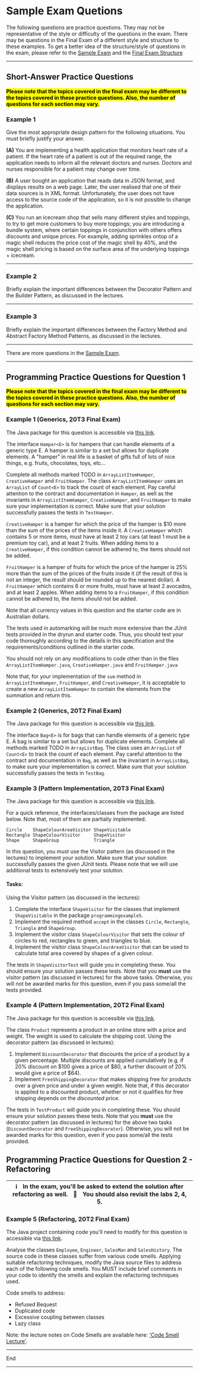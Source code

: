 # Sample Exam Quetions

The following questions are practice questions. They may not be representative of the style or difficulty of the questions in the exam. There may be questions in the Final Exam of a different style and structure to these examples. To get a better idea of the structure/style of questions in the exam, please refer to the [Sample Exam](https://www.cse.unsw.edu.au/~cs2511/21T3/SampleExam/) and the [Final Exam Structure](https://webcms3.cse.unsw.edu.au/COMP2511/21T3/resources/69283)

* * * * *

Short-Answer Practice Questions
-------------------------------

<mark>**Please note that the topics covered in the final exam may be different to the topics covered in these practice questions. Also, the number of questions for each section may vary.**</mark>

### Example 1

Give the most appropriate design pattern for the following situations. You must briefly justify your answer.

**(A)** You are implementing a health application that monitors heart rate of a patient. If the heart rate of a patient is out of the required range, the application needs to inform all the relevant doctors and nurses. Doctors and nurses responsible for a patient may change over time.

**(B)** A user bought an application that reads data in JSON format, and displays results on a web page. Later, the user realised that one of their data sources is in XML format. Unfortunately, the user does not have access to the source code of the application, so it is not possible to change the application.

**(C)** You run an icecream shop that sells many different styles and toppings, to try to get more customers to buy more toppings; you are introducing a bundle system, where certain toppings in conjunction with others offers discounts and unique prices.  For example, adding sprinkles ontop of a magic shell reduces the price cost of the magic shell by 40%, and the magic shell pricing is based on the surface area of the underlying toppings + icecream.

* * * * *

### Example 2

Briefly explain the important differences between the Decorator Pattern and the Builder Pattern, as discussed in the lectures.

* * * * *

### Example 3

Briefly explain the important differences between the Factory Method and Abstract Factory Method Patterns, as discussed in the lectures.

* * * * *

There are more questions in the [Sample Exam](https://www.cse.unsw.edu.au/~cs2511/21T3/SampleExam/).

* * * * *

Programming Practice Questions for Question 1
------------------------------

<mark>**Please note that the topics covered in the final exam may be different to the topics covered in these practice questions. Also, the number of questions for each section may vary.**</mark>

### Example 1 (Generics, 20T3 Final Exam)

The Java package for this question is accessible via [this link](programmingexample1/src/programmingexample1).

The interface `Hamper<E>` is for hampers that can handle elements of a generic type E. A hamper is similar to a set but allows for duplicate elements. A "hamper" in real life is a basket of gifts full of lots of nice things, e.g. fruits, chocolates, toys, etc...

Complete all methods marked TODO in `ArrayListItemHamper`, `CreativeHamper` and `FruitHamper`. The class `ArrayListItemHamper` uses an `ArrayList` of `Count<E>` to track the count of each element. Pay careful attention to the contract and documentation in `Hamper`, as well as the invariants in `ArrayListItemHamper`, `CreativeHamper`, and `FruitHamper` to make sure your implementation is correct. Make sure that your solution successfully passes the tests in `TestHamper`.

`CreativeHamper` is a hamper for which the price of the hamper is $10 more than the sum of the prices of the items inside it. A `CreativeHamper` which contains 5 or more items, must have at least 2 toy cars (at least 1 must be a premium toy car), and at least 2 fruits. When adding items to a `CreativeHamper`, if this condition cannot be adhered to, the items should not be added.

`FruitHamper` is a hamper of fruits for which the price of the hamper is 25% more than the sum of the prices of the fruits inside it (if the result of this is not an integer, the result should be rounded up to the nearest dollar). A `FruitHamper` which contains 6 or more fruits, must have at least 2 avocados, and at least 2 apples. When adding items to a `FruitHamper`, if this condition cannot be adhered to, the items should not be added.

Note that all currency values in this question and the starter code are in Australian dollars.

The tests used in automarking will be much more extensive than the JUnit tests provided in the dryrun and starter code. Thus, you should test your code thoroughly according to the details in this specification and the requirements/conditions outlined in the starter code.

You should not rely on any modifications to code other than in the files `ArrayListItemHamper.java`, `CreativeHamper.java` and `FruitHamper.java`

Note that, for your implementation of the `sum` method in `ArrayListItemHamper`, `FruitHamper`, and `CreativeHamper`, it is acceptable to create a new `ArrayListItemHamper` to contain the elements from the summation and return this.

### Example 2 (Generics, 20T2 Final Exam)

The Java package for this question is accessible via [this link](programmingexample2/src/programmingexample2).

The interface `Bag<E>` is for bags that can handle elements of a generic type E. A bag is similar to a set but allows for duplicate elements. Complete all methods marked TODO in `ArrayListBag`. The class uses an `ArrayList` of `Count<E>` to track the count of each element. Pay careful attention to the contract and documentation in `Bag`, as well as the invariant in `ArrayListBag`, to make sure your implementation is correct. Make sure that your solution successfully passes the tests in `TestBag`.

### Example 3 (Pattern Implementation, 20T3 Final Exam)

The Java package for this question is accessible via [this link](ProgrammingExample5/src/programmingexample5).

For a quick reference, the interfaces/classes from the package are listed below. Note that, most of them are partially implemented.

```
Circle    ShapeColourAreaVisitor ShapeVisitable
Rectangle ShapeColourVisitor     ShapeVisitor
Shape     ShapeGroup             Triangle
```

In this question, you must use the Visitor pattern (as discussed in the lectures) to implement your solution. Make sure that your solution successfully passes the given JUnit tests. Please note that we will use additional tests to extensively test your solution.

#### Tasks:

Using the Visitor pattern (as discussed in the lectures):

1.  Complete the interface `ShapeVisitor` for the classes that implement `ShapeVisitable` in the package `programmingexample5`.
2.  Implement the required method `accept` in the classes `Circle`, `Rectangle`, `Triangle` and `ShapeGroup`.
3.  Implement the visitor class `ShapeColourVisitor` that sets the colour of circles to red, rectangles to green, and triangles to blue.
4.  Implement the visitor class `ShapeColourAreaVisitor` that can be used to calculate total area covered by shapes of a given colour.

The tests in `ShapeVisitorTest` will guide you in completing these. You should ensure your solution passes these tests. Note that you **must** use the visitor pattern (as discussed in lectures) for the above tasks. Otherwise, you will not be awarded marks for this question, even if you pass some/all the tests provided.

### Example 4 (Pattern Implementation, 20T2 Final Exam)

The Java package for this question is accessible via [this link](ProgrammingExample6/src/programmingexample6).

The class `Product` represents a product in an online store with a price and weight. The weight is used to calculate the shipping cost. Using the decorator pattern (as discussed in lectures):

1.  Implement `DiscountDecorator` that discounts the price of a product by a given percentage. Multiple discounts are applied cumulatively (e.g. if 20% discount on $100 gives a price of $80, a further discount of 20% would give a price of $64).
2.  Implement `FreeShippingDecorator` that makes shipping free for products over a given price and under a given weight. Note that, if this decorator is applied to a discounted product, whether or not it qualifies for free shipping depends on the *discounted* price.

The tests in `TestProduct` will guide you in completing these. You should ensure your solution passes these tests. Note that you **must** use the decorator pattern (as discussed in lectures) for the above two tasks (`DiscountDecorator` and `FreeShippingDecorator`). Otherwise, you will not be awarded marks for this question, even if you pass some/all the tests provided.

Programming Practice Questions for Question 2 - Refactoring
------------------------------

| :information_source:   In the exam, you'll be asked to extend the solution after refactoring as well.   🧪  You should also revisit the labs 2, 4, 5. |
| --- |

### Example 5 (Refactoring, 20T2 Final Exam)

The Java project containing code you'll need to modify for this question is accessible via [this link](ProgrammingExample7/src/programmingexample7).

Analyse the classes `Employee`, `Engineer`, `SalesMan` and `SalesHistory`. The source code in these classes suffer from various code smells. Applying suitable refactoring techniques, modify the Java source files to address each of the following code smells. You MUST include brief comments in your code to identify the smells and explain the refactoring techniques used.

Code smells to address:

-   Refused Bequest
-   Duplicated code
-   Excessive coupling between classes
-   Lazy class

Note: the lecture notes on Code Smells are available here: ['Code Smell Lecture'](https://webcms3.cse.unsw.edu.au/static/uploads/course/COMP2511/19T2/fb0104a296f7f4cd16b4f6e762218f0d871761be462655ab7e04f9894cb79ade/week08_CodeSmell.pdf).

* * * * *

End

* * * * *

